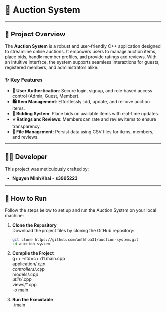 # 🎉 Auction System

---

## 🌟 Project Overview

The **Auction System** is a robust and user-friendly C++ application designed to streamline online auctions. It empowers users to manage auction items, place bids, handle member profiles, and provide ratings and reviews. With an intuitive interface, the system supports seamless interactions for guests, registered members, and administrators alike.

### ✨ Key Features
- **🔑 User Authentication**: Secure login, signup, and role-based access control (Admin, Guest, Member).
- **🛍️ Item Management**: Effortlessly add, update, and remove auction items.
- **💸 Bidding System**: Place bids on available items with real-time updates.
- **⭐ Ratings and Reviews**: Members can rate and review items to ensure transparency.
- **📂 File Management**: Persist data using CSV files for items, members, and reviews.

---

## 👨‍💻 Developer

This project was meticulously crafted by:

- **Nguyen Minh Khai** - **s3995223**

---

## 🚀 How to Run

Follow the steps below to set up and run the Auction System on your local machine:

1. **Clone the Repository**  
   Download the project files by cloning the GitHub repository:  
   ```bash
   git clone https://github.com/anhkhoa31/auction-system.git
   cd auction-system

2. **Compile the Project**  
    g++ -std=c++11 main.cpp \
    application/*.cpp \
    controllers/*.cpp \
    models/*.cpp \
    utils/*.cpp \
    views/*.cpp \
    -o main

3. **Run the Executable**  
    ./main
